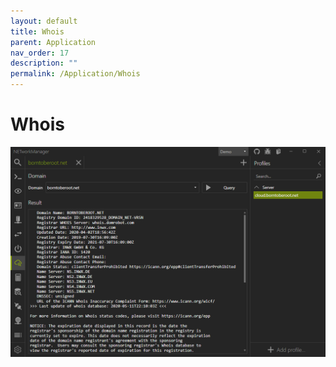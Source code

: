 ```yaml
---
layout: default
title: Whois
parent: Application
nav_order: 17
description: ""
permalink: /Application/Whois
---
```


# Whois

![Whois](Whois.png)